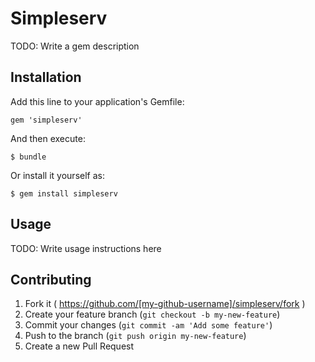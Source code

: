 # Simpleserv

TODO: Write a gem description

## Installation

Add this line to your application's Gemfile:

    gem 'simpleserv'

And then execute:

    $ bundle

Or install it yourself as:

    $ gem install simpleserv

## Usage

TODO: Write usage instructions here

## Contributing

1. Fork it ( https://github.com/[my-github-username]/simpleserv/fork )
2. Create your feature branch (`git checkout -b my-new-feature`)
3. Commit your changes (`git commit -am 'Add some feature'`)
4. Push to the branch (`git push origin my-new-feature`)
5. Create a new Pull Request

